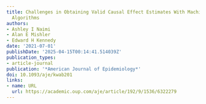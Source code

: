 ```yaml
---
title: Challenges in Obtaining Valid Causal Effect Estimates With Machine Learning
  Algorithms
authors:
- Ashley I Naimi
- Alan E Mishler
- Edward H Kennedy
date: '2021-07-01'
publishDate: '2025-04-15T00:14:41.514039Z'
publication_types:
- article-journal
publication: '*American Journal of Epidemiology*'
doi: 10.1093/aje/kwab201
links:
- name: URL
  url: https://academic.oup.com/aje/article/192/9/1536/6322279
---
```

